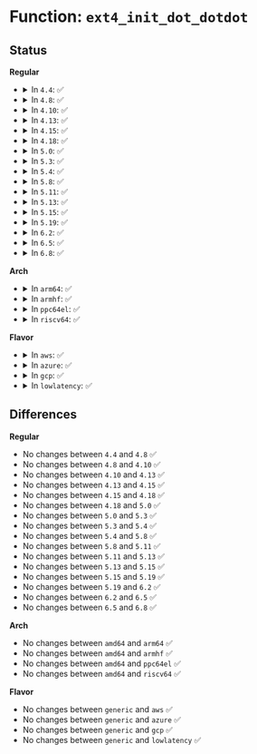 # Function: <code>ext4_init_dot_dotdot</code>

## Status
<b>Regular</b>
<ul>
<li>
<details>
<summary>In <code>4.4</code>: ✅</summary>

```c
struct ext4_dir_entry_2 *ext4_init_dot_dotdot(struct inode *inode, struct ext4_dir_entry_2 *de, int blocksize, int csum_size, unsigned int parent_ino, int dotdot_real_len);
```

**Collision:** Unique Global

**Inline:** No

**Transformation:** False

**Instances:**

```
In fs/ext4/namei.c (ffffffff812a69b0)
Location: fs/ext4/namei.c:2536
Inline: False
Direct callers:
  - fs/ext4/namei.c:ext4_mkdir
  - fs/ext4/inline.c:ext4_convert_inline_data_nolock
```
**Symbols:**

```
ffffffff812a69b0-ffffffff812a6a74: ext4_init_dot_dotdot (STB_GLOBAL)
```
</details>
</li>
<li>
<details>
<summary>In <code>4.8</code>: ✅</summary>

```c
struct ext4_dir_entry_2 *ext4_init_dot_dotdot(struct inode *inode, struct ext4_dir_entry_2 *de, int blocksize, int csum_size, unsigned int parent_ino, int dotdot_real_len);
```

**Collision:** Unique Global

**Inline:** No

**Transformation:** False

**Instances:**

```
In fs/ext4/namei.c (ffffffff812d5a20)
Location: fs/ext4/namei.c:2560
Inline: False
Direct callers:
  - fs/ext4/namei.c:ext4_mkdir
  - fs/ext4/inline.c:ext4_convert_inline_data_nolock
```
**Symbols:**

```
ffffffff812d5a20-ffffffff812d5ad6: ext4_init_dot_dotdot (STB_GLOBAL)
```
</details>
</li>
<li>
<details>
<summary>In <code>4.10</code>: ✅</summary>

```c
struct ext4_dir_entry_2 *ext4_init_dot_dotdot(struct inode *inode, struct ext4_dir_entry_2 *de, int blocksize, int csum_size, unsigned int parent_ino, int dotdot_real_len);
```

**Collision:** Unique Global

**Inline:** No

**Transformation:** False

**Instances:**

```
In fs/ext4/namei.c (ffffffff812eb720)
Location: fs/ext4/namei.c:2562
Inline: False
Direct callers:
  - fs/ext4/namei.c:ext4_mkdir
  - fs/ext4/inline.c:ext4_convert_inline_data_nolock
```
**Symbols:**

```
ffffffff812eb720-ffffffff812eb7d6: ext4_init_dot_dotdot (STB_GLOBAL)
```
</details>
</li>
<li>
<details>
<summary>In <code>4.13</code>: ✅</summary>

```c
struct ext4_dir_entry_2 *ext4_init_dot_dotdot(struct inode *inode, struct ext4_dir_entry_2 *de, int blocksize, int csum_size, unsigned int parent_ino, int dotdot_real_len);
```

**Collision:** Unique Global

**Inline:** No

**Transformation:** False

**Instances:**

```
In fs/ext4/namei.c (ffffffff8131b3a0)
Location: fs/ext4/namei.c:2541
Inline: False
Direct callers:
  - fs/ext4/inline.c:ext4_convert_inline_data_nolock
  - fs/ext4/namei.c:ext4_mkdir
```
**Symbols:**

```
ffffffff8131b3a0-ffffffff8131b532: ext4_init_dot_dotdot (STB_GLOBAL)
```
</details>
</li>
<li>
<details>
<summary>In <code>4.15</code>: ✅</summary>

```c
struct ext4_dir_entry_2 *ext4_init_dot_dotdot(struct inode *inode, struct ext4_dir_entry_2 *de, int blocksize, int csum_size, unsigned int parent_ino, int dotdot_real_len);
```

**Collision:** Unique Global

**Inline:** No

**Transformation:** False

**Instances:**

```
In fs/ext4/namei.c (ffffffff8133fac0)
Location: fs/ext4/namei.c:2536
Inline: False
Direct callers:
  - fs/ext4/inline.c:ext4_convert_inline_data_nolock
  - fs/ext4/namei.c:ext4_mkdir
```
**Symbols:**

```
ffffffff8133fac0-ffffffff8133fb76: ext4_init_dot_dotdot (STB_GLOBAL)
```
</details>
</li>
<li>
<details>
<summary>In <code>4.18</code>: ✅</summary>

```c
struct ext4_dir_entry_2 *ext4_init_dot_dotdot(struct inode *inode, struct ext4_dir_entry_2 *de, int blocksize, int csum_size, unsigned int parent_ino, int dotdot_real_len);
```

**Collision:** Unique Global

**Inline:** No

**Transformation:** False

**Instances:**

```
In fs/ext4/namei.c (ffffffff8136da70)
Location: fs/ext4/namei.c:2537
Inline: False
Direct callers:
  - fs/ext4/inline.c:ext4_convert_inline_data_nolock
  - fs/ext4/namei.c:ext4_mkdir
```
**Symbols:**

```
ffffffff8136da70-ffffffff8136db26: ext4_init_dot_dotdot (STB_GLOBAL)
```
</details>
</li>
<li>
<details>
<summary>In <code>5.0</code>: ✅</summary>

```c
struct ext4_dir_entry_2 *ext4_init_dot_dotdot(struct inode *inode, struct ext4_dir_entry_2 *de, int blocksize, int csum_size, unsigned int parent_ino, int dotdot_real_len);
```

**Collision:** Unique Global

**Inline:** No

**Transformation:** False

**Instances:**

```
In fs/ext4/namei.c (ffffffff81385ef0)
Location: fs/ext4/namei.c:2538
Inline: False
Direct callers:
  - fs/ext4/inline.c:ext4_convert_inline_data_nolock
  - fs/ext4/namei.c:ext4_mkdir
```
**Symbols:**

```
ffffffff81385ef0-ffffffff81385fa6: ext4_init_dot_dotdot (STB_GLOBAL)
```
</details>
</li>
<li>
<details>
<summary>In <code>5.3</code>: ✅</summary>

```c
struct ext4_dir_entry_2 *ext4_init_dot_dotdot(struct inode *inode, struct ext4_dir_entry_2 *de, int blocksize, int csum_size, unsigned int parent_ino, int dotdot_real_len);
```

**Collision:** Unique Global

**Inline:** No

**Transformation:** False

**Instances:**

```
In fs/ext4/namei.c (ffffffff813afed0)
Location: fs/ext4/namei.c:2678
Inline: False
Direct callers:
  - fs/ext4/inline.c:ext4_convert_inline_data_nolock
  - fs/ext4/namei.c:ext4_mkdir
```
**Symbols:**

```
ffffffff813afed0-ffffffff813aff86: ext4_init_dot_dotdot (STB_GLOBAL)
```
</details>
</li>
<li>
<details>
<summary>In <code>5.4</code>: ✅</summary>

```c
struct ext4_dir_entry_2 *ext4_init_dot_dotdot(struct inode *inode, struct ext4_dir_entry_2 *de, int blocksize, int csum_size, unsigned int parent_ino, int dotdot_real_len);
```

**Collision:** Unique Global

**Inline:** No

**Transformation:** False

**Instances:**

```
In fs/ext4/namei.c (ffffffff813c8e90)
Location: fs/ext4/namei.c:2686
Inline: False
Direct callers:
  - fs/ext4/inline.c:ext4_convert_inline_data_nolock
  - fs/ext4/namei.c:ext4_mkdir
```
**Symbols:**

```
ffffffff813c8e90-ffffffff813c8f46: ext4_init_dot_dotdot (STB_GLOBAL)
```
</details>
</li>
<li>
<details>
<summary>In <code>5.8</code>: ✅</summary>

```c
struct ext4_dir_entry_2 *ext4_init_dot_dotdot(struct inode *inode, struct ext4_dir_entry_2 *de, int blocksize, int csum_size, unsigned int parent_ino, int dotdot_real_len);
```

**Collision:** Unique Global

**Inline:** No

**Transformation:** False

**Instances:**

```
In fs/ext4/namei.c (ffffffff81414a30)
Location: fs/ext4/namei.c:2717
Inline: False
Direct callers:
  - fs/ext4/inline.c:ext4_finish_convert_inline_dir
```
**Symbols:**

```
ffffffff81414a30-ffffffff81414ae6: ext4_init_dot_dotdot (STB_GLOBAL)
```
</details>
</li>
<li>
<details>
<summary>In <code>5.11</code>: ✅</summary>

```c
struct ext4_dir_entry_2 *ext4_init_dot_dotdot(struct inode *inode, struct ext4_dir_entry_2 *de, int blocksize, int csum_size, unsigned int parent_ino, int dotdot_real_len);
```

**Collision:** Unique Global

**Inline:** No

**Transformation:** False

**Instances:**

```
In fs/ext4/namei.c (ffffffff81428080)
Location: fs/ext4/namei.c:2707
Inline: False
Direct callers:
  - fs/ext4/inline.c:ext4_finish_convert_inline_dir
  - fs/ext4/namei.c:ext4_init_new_dir
```
**Symbols:**

```
ffffffff81428080-ffffffff81428136: ext4_init_dot_dotdot (STB_GLOBAL)
```
</details>
</li>
<li>
<details>
<summary>In <code>5.13</code>: ✅</summary>

```c
struct ext4_dir_entry_2 *ext4_init_dot_dotdot(struct inode *inode, struct ext4_dir_entry_2 *de, int blocksize, int csum_size, unsigned int parent_ino, int dotdot_real_len);
```

**Collision:** Unique Global

**Inline:** No

**Transformation:** False

**Instances:**

```
In fs/ext4/namei.c (ffffffff8142eb90)
Location: fs/ext4/namei.c:2834
Inline: False
Direct callers:
  - fs/ext4/inline.c:ext4_finish_convert_inline_dir
  - fs/ext4/namei.c:ext4_init_new_dir
```
**Symbols:**

```
ffffffff8142eb90-ffffffff8142ec40: ext4_init_dot_dotdot (STB_GLOBAL)
```
</details>
</li>
<li>
<details>
<summary>In <code>5.15</code>: ✅</summary>

```c
struct ext4_dir_entry_2 *ext4_init_dot_dotdot(struct inode *inode, struct ext4_dir_entry_2 *de, int blocksize, int csum_size, unsigned int parent_ino, int dotdot_real_len);
```

**Collision:** Unique Global

**Inline:** No

**Transformation:** False

**Instances:**

```
In fs/ext4/namei.c (ffffffff81483330)
Location: fs/ext4/namei.c:2842
Inline: False
Direct callers:
  - fs/ext4/inline.c:ext4_finish_convert_inline_dir
  - fs/ext4/namei.c:ext4_init_new_dir
```
**Symbols:**

```
ffffffff81483330-ffffffff814833e0: ext4_init_dot_dotdot (STB_GLOBAL)
```
</details>
</li>
<li>
<details>
<summary>In <code>5.19</code>: ✅</summary>

```c
struct ext4_dir_entry_2 *ext4_init_dot_dotdot(struct inode *inode, struct ext4_dir_entry_2 *de, int blocksize, int csum_size, unsigned int parent_ino, int dotdot_real_len);
```

**Collision:** Unique Global

**Inline:** No

**Transformation:** False

**Instances:**

```
In fs/ext4/namei.c (ffffffff81506490)
Location: fs/ext4/namei.c:2892
Inline: False
Direct callers:
  - fs/ext4/inline.c:ext4_finish_convert_inline_dir
  - fs/ext4/namei.c:ext4_init_new_dir
```
**Symbols:**

```
ffffffff81506490-ffffffff81506558: ext4_init_dot_dotdot (STB_GLOBAL)
```
</details>
</li>
<li>
<details>
<summary>In <code>6.2</code>: ✅</summary>

```c
struct ext4_dir_entry_2 *ext4_init_dot_dotdot(struct inode *inode, struct ext4_dir_entry_2 *de, int blocksize, int csum_size, unsigned int parent_ino, int dotdot_real_len);
```

**Collision:** Unique Global

**Inline:** No

**Transformation:** False

**Instances:**

```
In fs/ext4/namei.c (ffffffff815a0f50)
Location: fs/ext4/namei.c:2905
Inline: False
Direct callers:
  - fs/ext4/inline.c:ext4_finish_convert_inline_dir
  - fs/ext4/namei.c:ext4_init_new_dir
```
**Symbols:**

```
ffffffff815a0f50-ffffffff815a1018: ext4_init_dot_dotdot (STB_GLOBAL)
```
</details>
</li>
<li>
<details>
<summary>In <code>6.5</code>: ✅</summary>

```c
struct ext4_dir_entry_2 *ext4_init_dot_dotdot(struct inode *inode, struct ext4_dir_entry_2 *de, int blocksize, int csum_size, unsigned int parent_ino, int dotdot_real_len);
```

**Collision:** Unique Global

**Inline:** No

**Transformation:** False

**Instances:**

```
In fs/ext4/namei.c (ffffffff815d78d0)
Location: fs/ext4/namei.c:2926
Inline: False
Direct callers:
  - fs/ext4/inline.c:ext4_finish_convert_inline_dir
  - fs/ext4/namei.c:ext4_init_new_dir
```
**Symbols:**

```
ffffffff815d78d0-ffffffff815d7998: ext4_init_dot_dotdot (STB_GLOBAL)
```
</details>
</li>
<li>
<details>
<summary>In <code>6.8</code>: ✅</summary>

```c
struct ext4_dir_entry_2 *ext4_init_dot_dotdot(struct inode *inode, struct ext4_dir_entry_2 *de, int blocksize, int csum_size, unsigned int parent_ino, int dotdot_real_len);
```

**Collision:** Unique Global

**Inline:** No

**Transformation:** False

**Instances:**

```
In fs/ext4/namei.c (ffffffff8160ff40)
Location: fs/ext4/namei.c:2927
Inline: False
Direct callers:
  - fs/ext4/inline.c:ext4_finish_convert_inline_dir
  - fs/ext4/namei.c:ext4_init_new_dir
```
**Symbols:**

```
ffffffff8160ff40-ffffffff81610008: ext4_init_dot_dotdot (STB_GLOBAL)
```
</details>
</li>
</ul>
<b>Arch</b>
<ul>
<li>
<details>
<summary>In <code>arm64</code>: ✅</summary>

```c
struct ext4_dir_entry_2 *ext4_init_dot_dotdot(struct inode *inode, struct ext4_dir_entry_2 *de, int blocksize, int csum_size, unsigned int parent_ino, int dotdot_real_len);
```

**Collision:** Unique Global

**Inline:** No

**Transformation:** False

**Instances:**

```
In fs/ext4/namei.c (ffff8000104a0948)
Location: fs/ext4/namei.c:2686
Inline: False
Direct callers:
  - fs/ext4/inline.c:ext4_convert_inline_data_nolock
  - fs/ext4/namei.c:ext4_mkdir
```
**Symbols:**

```
ffff8000104a0948-ffff8000104a0a68: ext4_init_dot_dotdot (STB_GLOBAL)
```
</details>
</li>
<li>
<details>
<summary>In <code>armhf</code>: ✅</summary>

```c
struct ext4_dir_entry_2 *ext4_init_dot_dotdot(struct inode *inode, struct ext4_dir_entry_2 *de, int blocksize, int csum_size, unsigned int parent_ino, int dotdot_real_len);
```

**Collision:** Unique Global

**Inline:** No

**Transformation:** False

**Instances:**

```
In fs/ext4/namei.c (c0662aac)
Location: fs/ext4/namei.c:2686
Inline: False
Direct callers:
  - fs/ext4/inline.c:ext4_convert_inline_data_nolock
  - fs/ext4/namei.c:ext4_mkdir
```
**Symbols:**

```
c0662aac-c0662ba8: ext4_init_dot_dotdot (STB_GLOBAL)
```
</details>
</li>
<li>
<details>
<summary>In <code>ppc64el</code>: ✅</summary>

```c
struct ext4_dir_entry_2 *ext4_init_dot_dotdot(struct inode *inode, struct ext4_dir_entry_2 *de, int blocksize, int csum_size, unsigned int parent_ino, int dotdot_real_len);
```

**Collision:** Unique Global

**Inline:** No

**Transformation:** False

**Instances:**

```
In fs/ext4/namei.c (c0000000005cce70)
Location: fs/ext4/namei.c:2686
Inline: False
Direct callers:
  - fs/ext4/inline.c:ext4_convert_inline_data_nolock
  - fs/ext4/namei.c:ext4_mkdir
```
**Symbols:**

```
c0000000005cce70-c0000000005cd02c: ext4_init_dot_dotdot (STB_GLOBAL)
```
</details>
</li>
<li>
<details>
<summary>In <code>riscv64</code>: ✅</summary>

```c
struct ext4_dir_entry_2 *ext4_init_dot_dotdot(struct inode *inode, struct ext4_dir_entry_2 *de, int blocksize, int csum_size, unsigned int parent_ino, int dotdot_real_len);
```

**Collision:** Unique Global

**Inline:** No

**Transformation:** False

**Instances:**

```
In fs/ext4/namei.c (ffffffe000322baa)
Location: fs/ext4/namei.c:2686
Inline: False
Direct callers:
  - fs/ext4/inline.c:ext4_convert_inline_data_nolock
  - fs/ext4/namei.c:ext4_mkdir
```
**Symbols:**

```
ffffffe000322baa-ffffffe000322c96: ext4_init_dot_dotdot (STB_GLOBAL)
```
</details>
</li>
</ul>
<b>Flavor</b>
<ul>
<li>
<details>
<summary>In <code>aws</code>: ✅</summary>

```c
struct ext4_dir_entry_2 *ext4_init_dot_dotdot(struct inode *inode, struct ext4_dir_entry_2 *de, int blocksize, int csum_size, unsigned int parent_ino, int dotdot_real_len);
```

**Collision:** Unique Global

**Inline:** No

**Transformation:** False

**Instances:**

```
In fs/ext4/namei.c (ffffffff813c1470)
Location: fs/ext4/namei.c:2686
Inline: False
Direct callers:
  - fs/ext4/inline.c:ext4_convert_inline_data_nolock
  - fs/ext4/namei.c:ext4_mkdir
```
**Symbols:**

```
ffffffff813c1470-ffffffff813c1526: ext4_init_dot_dotdot (STB_GLOBAL)
```
</details>
</li>
<li>
<details>
<summary>In <code>azure</code>: ✅</summary>

```c
struct ext4_dir_entry_2 *ext4_init_dot_dotdot(struct inode *inode, struct ext4_dir_entry_2 *de, int blocksize, int csum_size, unsigned int parent_ino, int dotdot_real_len);
```

**Collision:** Unique Global

**Inline:** No

**Transformation:** False

**Instances:**

```
In fs/ext4/namei.c (ffffffff813b1f00)
Location: fs/ext4/namei.c:2686
Inline: False
Direct callers:
  - fs/ext4/inline.c:ext4_convert_inline_data_nolock
  - fs/ext4/namei.c:ext4_mkdir
```
**Symbols:**

```
ffffffff813b1f00-ffffffff813b1fb6: ext4_init_dot_dotdot (STB_GLOBAL)
```
</details>
</li>
<li>
<details>
<summary>In <code>gcp</code>: ✅</summary>

```c
struct ext4_dir_entry_2 *ext4_init_dot_dotdot(struct inode *inode, struct ext4_dir_entry_2 *de, int blocksize, int csum_size, unsigned int parent_ino, int dotdot_real_len);
```

**Collision:** Unique Global

**Inline:** No

**Transformation:** False

**Instances:**

```
In fs/ext4/namei.c (ffffffff813be920)
Location: fs/ext4/namei.c:2686
Inline: False
Direct callers:
  - fs/ext4/inline.c:ext4_convert_inline_data_nolock
  - fs/ext4/namei.c:ext4_mkdir
```
**Symbols:**

```
ffffffff813be920-ffffffff813be9d6: ext4_init_dot_dotdot (STB_GLOBAL)
```
</details>
</li>
<li>
<details>
<summary>In <code>lowlatency</code>: ✅</summary>

```c
struct ext4_dir_entry_2 *ext4_init_dot_dotdot(struct inode *inode, struct ext4_dir_entry_2 *de, int blocksize, int csum_size, unsigned int parent_ino, int dotdot_real_len);
```

**Collision:** Unique Global

**Inline:** No

**Transformation:** False

**Instances:**

```
In fs/ext4/namei.c (ffffffff813d3a00)
Location: fs/ext4/namei.c:2686
Inline: False
Direct callers:
  - fs/ext4/inline.c:ext4_convert_inline_data_nolock
  - fs/ext4/namei.c:ext4_mkdir
```
**Symbols:**

```
ffffffff813d3a00-ffffffff813d3ab6: ext4_init_dot_dotdot (STB_GLOBAL)
```
</details>
</li>
</ul>

## Differences
<b>Regular</b>
<ul>
<li>
No changes between <code>4.4</code> and <code>4.8</code> ✅
</li>
<li>
No changes between <code>4.8</code> and <code>4.10</code> ✅
</li>
<li>
No changes between <code>4.10</code> and <code>4.13</code> ✅
</li>
<li>
No changes between <code>4.13</code> and <code>4.15</code> ✅
</li>
<li>
No changes between <code>4.15</code> and <code>4.18</code> ✅
</li>
<li>
No changes between <code>4.18</code> and <code>5.0</code> ✅
</li>
<li>
No changes between <code>5.0</code> and <code>5.3</code> ✅
</li>
<li>
No changes between <code>5.3</code> and <code>5.4</code> ✅
</li>
<li>
No changes between <code>5.4</code> and <code>5.8</code> ✅
</li>
<li>
No changes between <code>5.8</code> and <code>5.11</code> ✅
</li>
<li>
No changes between <code>5.11</code> and <code>5.13</code> ✅
</li>
<li>
No changes between <code>5.13</code> and <code>5.15</code> ✅
</li>
<li>
No changes between <code>5.15</code> and <code>5.19</code> ✅
</li>
<li>
No changes between <code>5.19</code> and <code>6.2</code> ✅
</li>
<li>
No changes between <code>6.2</code> and <code>6.5</code> ✅
</li>
<li>
No changes between <code>6.5</code> and <code>6.8</code> ✅
</li>
</ul>
<b>Arch</b>
<ul>
<li>
No changes between <code>amd64</code> and <code>arm64</code> ✅
</li>
<li>
No changes between <code>amd64</code> and <code>armhf</code> ✅
</li>
<li>
No changes between <code>amd64</code> and <code>ppc64el</code> ✅
</li>
<li>
No changes between <code>amd64</code> and <code>riscv64</code> ✅
</li>
</ul>
<b>Flavor</b>
<ul>
<li>
No changes between <code>generic</code> and <code>aws</code> ✅
</li>
<li>
No changes between <code>generic</code> and <code>azure</code> ✅
</li>
<li>
No changes between <code>generic</code> and <code>gcp</code> ✅
</li>
<li>
No changes between <code>generic</code> and <code>lowlatency</code> ✅
</li>
</ul>
